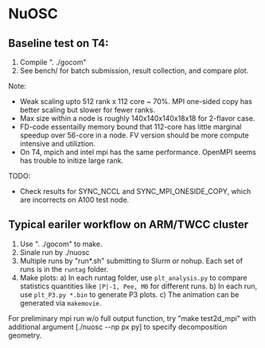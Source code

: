 # NuOSC

## Baseline test on T4:

1. Compile ". ./gocom"
2. See bench/ for batch submission, result collection, and compare plot.

Note: 
- Weak scaling upto 512 rank x 112 core ~ 70%. MPI one-sided copy has better scaling but slower for fewer ranks.
- Max size within a node is roughly 140x140x140x18x18 for 2-flavor case.
- FD-code essentailly memory bound that 112-core has little marginal speedup over 56-core in a node. FV version should be more compute intensive and utiliztion.
- On T4, mpich and intel mpi has the same performance. OpenMPI seems has trouble to initize large rank.

TODO:
- Check results for SYNC_NCCL and SYNC_MPI_ONESIDE_COPY, which are incorrects on A100 test node.


## Typical eariler workflow on ARM/TWCC cluster

1) Use ". ./gocom" to make.
2) Sinale run by ./nuosc <argument>
3) Multiple runs by "run*.sh" submitting to Slurm or nohup. Each set of runs is in the `runtag` folder.
4) Make plots:
    a) In each runtag folder, use `plt_analysis.py` to compare statistics quantities like `|P|-1, Pee, M0` for different runs.
    b) In each run, use `plt_P3.py *.bin` to generate P3 plots.
    c) The animation can be generated via `makemovie`.


For preliminary mpi run w/o full output function, 
try "make test2d_mpi" with additional argument [./nuosc --np px py] to specify decomposition geometry.
